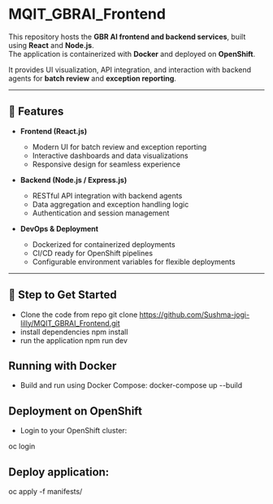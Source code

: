 # MQIT_GBRAI_Frontend

This repository hosts the **GBR AI frontend and backend services**, built using **React** and **Node.js**.  
The application is containerized with **Docker** and deployed on **OpenShift**.  

It provides UI visualization, API integration, and interaction with backend agents for **batch review** and **exception reporting**.

---

## 🚀 Features
- **Frontend (React.js)**  
  - Modern UI for batch review and exception reporting  
  - Interactive dashboards and data visualizations  
  - Responsive design for seamless experience  

- **Backend (Node.js / Express.js)**  
  - RESTful API integration with backend agents  
  - Data aggregation and exception handling logic  
  - Authentication and session management  

- **DevOps & Deployment**  
  - Dockerized for containerized deployments  
  - CI/CD ready for OpenShift pipelines  
  - Configurable environment variables for flexible deployments  

---

## 📂 Step to Get Started
- Clone the code from repo
   git clone https://github.com/Sushma-jogi-lilly/MQIT_GBRAI_Frontend.git
- install dependencies
   npm install
- run the application
   npm run dev

## Running with Docker

- Build and run using Docker Compose:
docker-compose up --build


## Deployment on OpenShift

- Login to your OpenShift cluster:

oc login <your-cluster>


## Deploy application:

oc apply -f manifests/